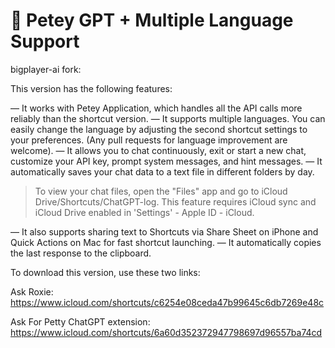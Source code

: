 # 🤖️ Petey GPT + Multiple Language Support

bigplayer-ai fork:

This version has the following features:

— It works with Petey Application, which handles all the API calls more reliably than the shortcut version.
— It supports multiple languages. You can easily change the language by adjusting the second shortcut settings to your preferences. (Any pull requests for language improvement are welcome).
— It allows you to chat continuously, exit or start a new chat, customize your API key, prompt system messages, and hint messages.
— It automatically saves your chat data to a text file in different folders by day.

> To view your chat files, open the "Files" app and go to iCloud Drive/Shortcuts/ChatGPT-log. This feature requires iCloud sync and iCloud Drive enabled in 'Settings' - Apple ID - iCloud.

— It also supports sharing text to Shortcuts via Share Sheet on iPhone and Quick Actions on Mac for fast shortcut launching.
— It automatically copies the last response to the clipboard.

To download this version, use these two links:

Ask Roxie:
https://www.icloud.com/shortcuts/c6254e08ceda47b99645c6db7269e48c

Ask For Petty ChatGPT extension:
https://www.icloud.com/shortcuts/6a60d352372947798697d96557ba74cd

